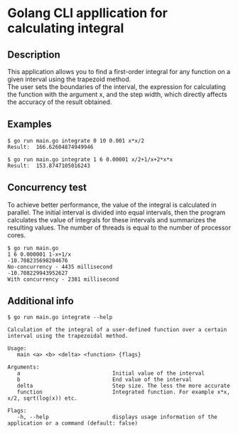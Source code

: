 # Golang CLI appllication for calculating integral
## Description
This application allows you to find a first-order integral for any function on a given interval using the trapezoid method.  
The user sets the boundaries of the interval, the expression for calculating the function with the argument x, and the step width, 
which directly affects the accuracy of the result obtained.
## Examples 
```console
$ go run main.go integrate 0 10 0.001 x*x/2
Result:  166.62604874949946
```
```console
$ go run main.go integrate 1 6 0.00001 x/2+1/x+2*x*x
Result:  153.8747105016243
```
## Concurrency test
To achieve better performance, the value of the integral is calculated in parallel. 
The initial interval is divided into equal intervals, then the program calculates the value of integrals for these intervals and summarizes the resulting values.
The number of threads is equal to the number of processor cores.
```console
$ go run main.go 
1 6 0.000001 1-x+1/x
-10.708235698204676
No-concurrency - 4435 millisecond 
-10.708229943952627
With concurrency - 2381 millisecond
```
## Additional info
```console
$ go run main.go integrate --help

Calculation of the integral of a user-defined function over a certain interval using the trapezoidal method.

Usage:
   main <a> <b> <delta> <function> {flags}

Arguments: 
   a                             Initial value of the interval
   b                             End value of the interval
   delta                         Step size. The less the more accurate
   function                      Integrated function. For example x*x, x/2, sqrt(log(x)) etc.

Flags: 
   -h, --help                    displays usage information of the application or a command (default: false)
```
